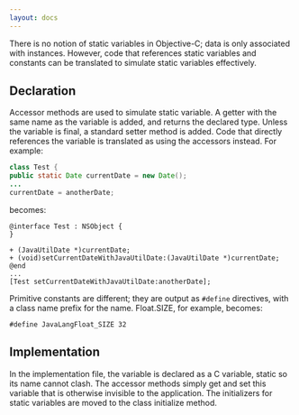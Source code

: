 ```yaml
---
layout: docs
---
```


There is no notion of static variables in Objective-C; data is only associated with instances.  However, code that references static variables and constants can be translated to simulate static variables effectively.

## Declaration

Accessor methods are used to simulate static variable.  A getter with the same name as the variable is added, and returns the declared type.  Unless the variable is final, a standard setter method is added.  Code that directly references the variable is translated as using the accessors instead.  For example:
```java
class Test {
public static Date currentDate = new Date();
...
currentDate = anotherDate;
```
becomes:
```obj-c
@interface Test : NSObject {
}

+ (JavaUtilDate *)currentDate;
+ (void)setCurrentDateWithJavaUtilDate:(JavaUtilDate *)currentDate;
@end
...
[Test setCurrentDateWithJavaUtilDate:anotherDate];
```
Primitive constants are different; they are output as `#define` directives, with a class name prefix for the name.  Float.SIZE, for example, becomes:
```obj-c
#define JavaLangFloat_SIZE 32
```

## Implementation

In the implementation file, the variable is declared as a C variable, static so its name cannot clash.  The accessor methods simply get and set this variable that is otherwise invisible to the application. The initializers for static variables are moved to the class initialize method.
